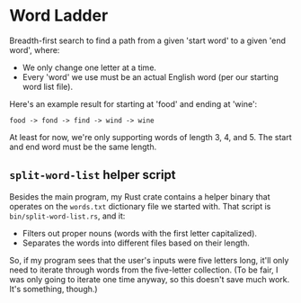 # Word Ladder

Breadth-first search to find a path from a given 'start word' to a given 'end word', where:

- We only change one letter at a time.
- Every 'word' we use must be an actual English word (per our starting word list file).

Here's an example result for starting at 'food' and ending at 'wine':
```
food -> fond -> find -> wind -> wine
```

At least for now, we're only supporting words of length 3, 4, and 5. The start and end word
must be the same length.

## `split-word-list` helper script

Besides the main program, my Rust crate contains a helper binary that operates on the `words.txt` dictionary
file we started with. That script is `bin/split-word-list.rs`, and it:

- Filters out proper nouns (words with the first letter capitalized).
- Separates the words into different files based on their length.

So, if my program sees that the user's inputs were five letters long, it'll only need to iterate through words
from the five-letter collection. (To be fair, I was only going to iterate one time anyway, so this doesn't save
much work. It's something, though.)
